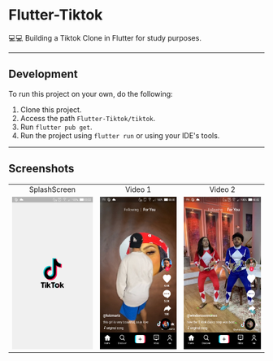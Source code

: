 # Flutter-Tiktok
💻💻 Building a Tiktok Clone in Flutter for study purposes.

***

## Development

To run this project on your own, do the following: 
1. Clone this project.
2. Access the path `Flutter-Tiktok/tiktok`.
3. Run `flutter pub get`.
4. Run the project using `flutter run` or using your IDE's tools.
***

## Screenshots
|     |     |     |
| :-: | :-: | :-: |
| SplashScreen | Video 1 | Video 2 |
| <img src="./tiktok/screenshots/tiktok01.png" height="300" /> | <img src="./tiktok/screenshots/tiktok02.png" height="300" /> | <img src="./tiktok/screenshots/tiktok03.png" height="300" /> |
